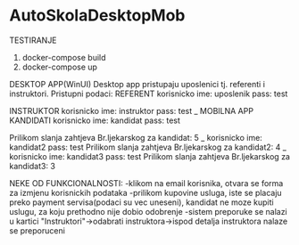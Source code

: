 # AutoSkolaDesktopMob


TESTIRANJE
1) docker-compose build
2) docker-compose up

DESKTOP APP(WinUI)
Desktop app pristupaju uposlenici tj. referenti i instruktori.
Pristupni podaci:
REFERENT
korisnicko ime: uposlenik
pass: test

INSTRUKTOR
korisnicko ime: instruktor
pass: test
_
MOBILNA APP
KANDIDATI
korisnicko ime: kandidat
pass: test

Prilikom slanja zahtjeva
Br.ljekarskog za kandidat: 5
_
korisnicko ime: kandidat2
pass: test
Prilikom slanja zahtjeva
Br.ljekarskog za kandidat2: 4
_
korisnicko ime: kandidat3
pass: test
Prilikom slanja zahtjeva
Br.ljekarskog za kandidat3: 3

NEKE OD FUNKCIONALNOSTI:
-klikom na email korisnika, otvara se forma za izmjenu korisnickih podataka
-prilikom kupovine usluga, iste se placaju preko payment servisa(podaci su vec uneseni), kandidat ne moze kupiti uslugu, za koju prethodno nije dobio odobrenje
-sistem preporuke se nalazi u kartici "Instruktori"->odabrati instruktora->ispod detalja instruktora nalaze se preporuceni

